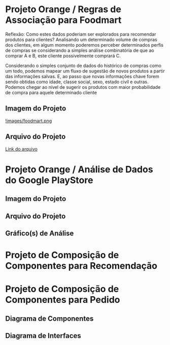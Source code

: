 # Projeto Orange / Regras de Associação para Foodmart
Reflexão: Como estes dados poderiam ser explorados para recomendar produtos para clientes?
Analisando um determinado volume de compras dos clientes, em algum momento poderemos perceber determinados perfis de compras se considerando a simples análise combinatória de que ao comprar A e B, este cliente possivelmente comprará C.

Considerando o simples conjunto de dados do histórico de compras como um todo, podemos mapear um fluxo de sugestão de novos produtos a partir das informações salvas. E, ao passo que novas informações chave forem sendo obtidas como idade, classe social, sexo, estado civíl e outras. Podemos chegar ao nível de sugerir os produtos com maior probabilidade de compra para aquele determinado cliente

## Imagem do Projeto
[!images/foodmart.png](images/foodmart.png)

## Arquivo do Projeto
[Link do arquivo](orange/foodmarkt.ows)

# Projeto Orange / Análise de Dados do Google PlayStore

## Imagem do Projeto


## Arquivo do Projeto


## Gráfico(s) de Análise


# Projeto de Composição de Componentes para Recomendação

# Projeto de Composição de Componentes para Pedido

## Diagrama de Componentes


## Diagrama de Interfaces
